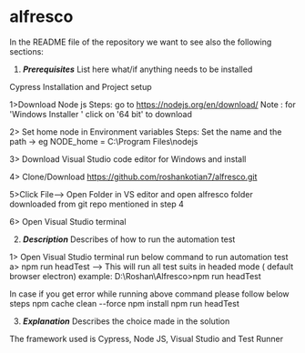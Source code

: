 # alfresco

In the README file of the repository we want to see also the following sections:
1. ***Prerequisites*** List here what/if anything needs to be installed

Cypress Installation  and Project setup 

1>Download Node js
Steps:   go to https://nodejs.org/en/download/
Note : for 'Windows Installer ' click on '64 bit' to download 

2>  Set home node in Environment variables 
 Steps:  Set the name and the path -> eg  NODE_home = C:\Program Files\nodejs

3> Download Visual Studio code editor for Windows and install 

4> Clone/Download  https://github.com/roshankotian7/alfresco.git

5>Click File--> Open Folder in VS editor and open alfresco folder downloaded from git repo mentioned in step 4

6> Open Visual Studio terminal


2. ***Description*** Describes of how to run the automation test

1> Open Visual Studio terminal run below command to run automation test
 a> npm run headTest   --> This will run all test suits in headed mode ( default browser electron)
    example: D:\Roshan\Alfresco>npm run headTest

In case if you get error while running above command please follow below steps
  npm cache clean --force
  npm install
  npm run headTest

3. ***Explanation*** Describes the choice made in the solution

The framework used is Cypress, Node JS, Visual Studio and Test Runner 